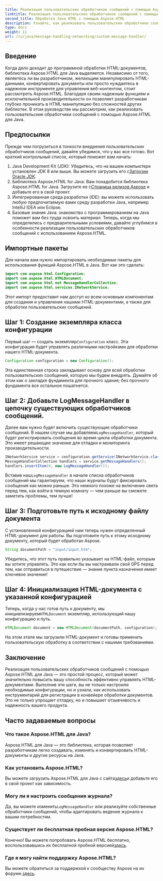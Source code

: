 ```yaml
---
title: Реализация пользовательских обработчиков сообщений с помощью Aspose.HTML для Java
linktitle: Реализация пользовательских обработчиков сообщений с помощью Aspose.HTML для Java
second_title: Обработка Java HTML с помощью Aspose.HTML
description: Узнайте, как реализовать пользовательские обработчики сообщений в Aspose.HTML для Java, чтобы улучшить обработку документов и эффективно обрабатывать журналы.
type: docs
weight: 11
url: /ru/java/message-handling-networking/custom-message-handler/
---
```

## Введение
Когда дело доходит до программной обработки HTML-документов, библиотека Aspose.HTML для Java выделяется. Независимо от того, являетесь ли вы разработчиком, желающим манипулировать HTML-данными, конвертировать документы или просто нуждаетесь в надежном инструменте для управления веб-контентом, стоит рассмотреть Aspose.HTML. Благодаря своим надежным функциям и исключительной производительности он позволяет разработчикам глубоко проникать в HTML-манипуляцию без сложностей других библиотек. В этом руководстве мы рассмотрим, как реализовать пользовательские обработчики сообщений с помощью Aspose.HTML для Java.
## Предпосылки
Прежде чем погрузиться в тонкости внедрения пользовательских обработчиков сообщений, давайте убедимся, что у вас все готово. Вот краткий контрольный список, который поможет вам начать:
1.  Java Development Kit (JDK): Убедитесь, что на вашем компьютере установлен JDK 8 или выше. Вы можете загрузить его с[Загрузки Oracle JDK](https://www.oracle.com/java/technologies/javase-jdk11-downloads.html).
2.  Библиотека Aspose.HTML for Java: Вам понадобится библиотека Aspose.HTML for Java. Загрузите ее с[Страница релизов Aspose](https://releases.aspose.com/html/java/) и добавьте его в свой проект.
3. Интегрированная среда разработки (IDE): вы можете использовать любую предпочитаемую вами среду разработки Java, например IntelliJ IDEA или Eclipse. 
4. Базовые знания Java: знакомство с программированием на Java поможет вам без труда освоить материал.
Теперь, когда мы определились с предварительными условиями, давайте углубимся в особенности реализации пользовательских обработчиков сообщений с использованием Aspose.HTML.
## Импортные пакеты
Для начала вам нужно импортировать необходимые пакеты для использования функций Aspose.HTML в Java. Вот как это сделать:
```java
import com.aspose.html.Configuration;
import com.aspose.html.HTMLDocument;
import com.aspose.html.net.MessageHandlerCollection;
import com.aspose.html.services.INetworkService;
```
Этот импорт предоставит нам доступ ко всем основным компонентам для создания и управления нашими HTML-документами, а также для обработки пользовательских сообщений.
## Шаг 1: Создание экземпляра класса конфигурации
 Первый шаг — создать экземпляр`Configuration` класс. Эта конфигурация будет управлять различными настройками для обработки нашего HTML-документа. 
```java
Configuration configuration = new Configuration();
```
Эта единственная строка закладывает основу для всей обработки пользовательских сообщений, которую мы будем внедрять. Думайте об этом как о закладке фундамента для прочного здания; без прочного фундамента все остальное пошатнется.
## Шаг 2: Добавьте LogMessageHandler в цепочку существующих обработчиков сообщений.
 Далее вам нужно будет включить существующие обработчики сообщений. В нашем случае мы добавляем`LogMessageHandler`, который будет регистрировать сообщения во время цикла обработки документа. Это имеет решающее значение для отладки и мониторинга производительности.
```java
INetworkService service = configuration.getService(INetworkService.class);
MessageHandlerCollection handlers = service.getMessageHandlers();
handlers.insertItem(0, new LogMessageHandler());
```
 Вставив наш`LogMessageHandler` в начале списка обработчиков сообщений мы гарантируем, что наши журналы будут фиксировать сообщения как можно раньше. Это немного похоже на включение света перед тем, как войти в темную комнату — чем раньше вы сможете заметить проблемы, тем лучше!
## Шаг 3: Подготовьте путь к исходному файлу документа
С установленной конфигурацией нам теперь нужен определенный HTML-документ для работы. Вы подготовите путь к этому исходному документу, который будет обработан Aspose.
```java
String documentPath = "input/input.htm";
```
Убедитесь, что этот путь правильно указывает на HTML-файл, которым вы хотите управлять. Это как если бы вы настраивали свой GPS перед тем, как отправиться в путешествие — знание пункта назначения имеет ключевое значение!
## Шаг 4: Инициализация HTML-документа с указанной конфигурацией
 Теперь, когда у нас готов путь к документу, мы инициализируем`HTMLDocument` экземпляр, использующий нашу конфигурацию и путь. 
```java
HTMLDocument document = new HTMLDocument(documentPath, configuration);
```
На этом этапе мы загрузили HTML-документ и готовы применить пользовательскую обработку в соответствии с нашими требованиями.

## Заключение
Реализация пользовательских обработчиков сообщений с помощью Aspose.HTML для Java — это простой процесс, который может значительно повысить вашу способность эффективно управлять HTML-документами. Выполнив эти шаги, вы не только настроили необходимые конфигурации, но и узнали, как использовать инструментарий для регистрации в конвейере обработки документов. Это не только упрощает отладку, но и повышает отзывчивость и надежность вашего продукта.
## Часто задаваемые вопросы
### Что такое Aspose.HTML для Java?
Aspose.HTML для Java — это библиотека, которая позволяет разработчикам легко создавать, изменять и конвертировать HTML-документы и другие ресурсы на Java.
### Как установить Aspose.HTML?
 Вы можете загрузить Aspose.HTML для Java с сайта[здесь](https://releases.aspose.com/html/java/)и добавьте его в свой проект как зависимость.
### Могу ли я настроить сообщения журнала?
 Да, вы можете изменить`LogMessageHandler` или реализуйте собственные обработчики сообщений, чтобы адаптировать ведение журнала к вашим потребностям.
### Существует ли бесплатная пробная версия Aspose.HTML?
 Конечно! Вы можете попробовать Aspose.HTML бесплатно, воспользовавшись их бесплатной пробной версией[здесь](https://releases.aspose.com/).
### Где я могу найти поддержку Aspose.HTML?
 Вы можете обратиться за поддержкой к сообществу Aspose на их форуме.[здесь](https://forum.aspose.com/c/html/29).